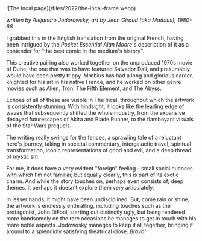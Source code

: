 <!--
.. title: The Incal
.. slug: the-incal
.. date: 2022-01-05 13:56:03 UTC-06:00
.. tags: media,fiction,comic,science-fiction
-->

<span style="float: left">
![The Incal page](/files/2022/the-incal-frame.webp)
</span>

<br style="clear: left" />

*written by Alejandro Jodorowsky, art by Jean Giraud (aka Mœbius), 1980-88*

I grabbed this in the English translation from the original French, having been
intrigued by the *Pocket Essential Alan Moore*'s description of it as a
contender for "the best comic in the medium's history".

This creative pairing also worked together on the unproduced 1970s movie of
Dune, the one that was to have featured Salvador Dali, and presumably would
have been pretty trippy. Mœbius has had a long and glorious career, knighted
for his art in his native France, and he worked on other genre movies such as
Alien, Tron, The Fifth Element, and The Abyss.

Echoes of all of these are visible in The Incal, throughout which the artwork
is consistently stunning. With hindsight, it looks like the leading edge of
waves that subsequently shifted the whole industry, from the expansive decayed
futurescapes of Akira and Blade Runner, to the flamboyant visuals of the Star
Wars prequels.

The writing really swings for the fences, a sprawling tale of a reluctant
hero's journey, taking in societal commentary, intergalactic travel, spiritual
transformation, iconic representations of good and evil, and a deep thread of
mysticism.

For me, it does have a very evident "foreign" feeling - small social nuances
with which I'm not familiar, but equally clearly, this is part of its exotic
charm. And while the story touches on, perhaps even consists of, deep themes,
it perhaps it doesn't explore them very articulately.

In lesser hands, it might have been undisciplined. But, come rain or shine, the
artwork is endlessly enthralling, including touches such as the protagonist,
John DiFool, starting out distinctly ugly, but being rendered more handsomely
on the rare occasions he manages to get in touch with his more noble aspects.
Jodowosky manages to keep it all together, bringing it around to a splendidly
satisfying theatrical close. *Bravo!*

<br style="clear: left" />

